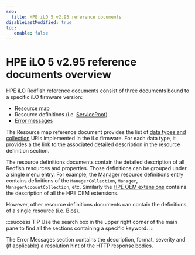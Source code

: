 ```yaml
---
seo:
  title: HPE iLO 5 v2.95 reference documents
disableLastModified: true
toc:
   enable: false
---
```


# HPE iLO 5 v2.95 reference documents overview

HPE iLO Redfish reference documents consist of three documents bound to a specific iLO firmware version:

- [Resource map](/docs/redfishservices/ilos/ilo5/ilo5_295/ilo5_resmap295/)
- Resource definitions (i.e. [ServiceRoot](/docs/redfishservices/ilos/ilo5/ilo5_295/ilo5_serviceroot_resourcedefns295/))
- [Error messages](/docs/redfishservices/ilos/ilo5/ilo5_295/ilo5_msgregs295/)

The Resource map reference document provides the list of [data types and collection](/docs/concepts/datatypesandcollections/) URIs implemented in the iLo firmware. For each data type, it provides a the link to the associated detailed description in the resource definition section.

The resource definitions documents contain the detailed description of all Redfish resources and properties. Those definitions can be grouped under a single menu entry. For example, the [Manager](/docs/redfishservices/ilos/ilo5/ilo5_{{process.env.LATEST_ILO5_FW_VERSION}}/ilo5_manager_resourcedefns{{process.env.LATEST_ILO5_FW_VERSION}}/) resource definitions entry contains definitions of the `ManagerCollection`, `Manager`, `ManagerAccountCollection`, etc. Similarly the [HPE OEM extensions](/docs/redfishservices/ilos/ilo5/ilo5_{{process.env.LATEST_ILO5_FW_VERSION}}/ilo5_other_resourcedefns{{process.env.LATEST_ILO5_FW_VERSION}}/) contains the description of all the HPE OEM extensions.

However, other resource definitions documents can contain the definitions of a single resource (i.e. [Bios](/docs/redfishservices/ilos/ilo5/ilo5_{{process.env.LATEST_ILO5_FW_VERSION}}/ilo5_bios_resourcedefns{{process.env.LATEST_ILO5_FW_VERSION}}/)).

:::success TIP
Use the search box in the upper right corner of the main pane to find all the sections containing a specific keyword.
:::

The Error Messages section contains the description, format, severity and (if applicable) a resolution hint of the HTTP response bodies.
